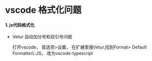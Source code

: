 # vscode 格式化问题

#### 1. js代码格式化

  - Vetur 自动加分号和双引号问题
  
    打开vscode， 首选项>设置， 在扩展里搜Vetur,找到Format> Default FormatterL:JS， 改为vscode-typescript
